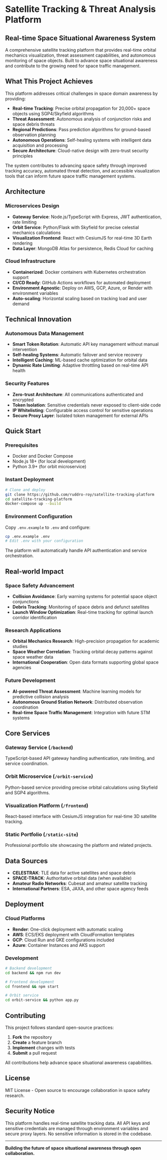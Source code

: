 # Satellite Tracking & Threat Analysis Platform

## Real-time Space Situational Awareness System

A comprehensive satellite tracking platform that provides real-time orbital mechanics visualization, threat assessment capabilities, and autonomous monitoring of space objects. Built to advance space situational awareness and contribute to the growing need for space traffic management.

## What This Project Achieves

This platform addresses critical challenges in space domain awareness by providing:

- **Real-time Tracking**: Precise orbital propagation for 20,000+ space objects using SGP4/Skyfield algorithms
- **Threat Assessment**: Autonomous analysis of conjunction risks and space debris threats
- **Regional Predictions**: Pass prediction algorithms for ground-based observation planning
- **Autonomous Operations**: Self-healing systems with intelligent data acquisition and processing
- **Secure Architecture**: Cloud-native design with zero-trust security principles

The system contributes to advancing space safety through improved tracking accuracy, automated threat detection, and accessible visualization tools that can inform future space traffic management systems.

## Architecture

### Microservices Design
- **Gateway Service**: Node.js/TypeScript with Express, JWT authentication, rate limiting
- **Orbit Service**: Python/Flask with Skyfield for precise celestial mechanics calculations  
- **Visualization Frontend**: React with CesiumJS for real-time 3D Earth rendering
- **Data Layer**: MongoDB Atlas for persistence, Redis Cloud for caching

### Cloud Infrastructure
- **Containerized**: Docker containers with Kubernetes orchestration support
- **CI/CD Ready**: GitHub Actions workflows for automated deployment
- **Environment Agnostic**: Deploy on AWS, GCP, Azure, or Render with environment variables
- **Auto-scaling**: Horizontal scaling based on tracking load and user demand

## Technical Innovation

### Autonomous Data Management
- **Smart Token Rotation**: Automatic API key management without manual intervention
- **Self-healing Systems**: Automatic failover and service recovery
- **Intelligent Caching**: ML-based cache optimization for orbital data
- **Dynamic Rate Limiting**: Adaptive throttling based on real-time API health

### Security Features
- **Zero-trust Architecture**: All communications authenticated and encrypted
- **Token Isolation**: Sensitive credentials never exposed to client-side code
- **IP Whitelisting**: Configurable access control for sensitive operations
- **Secure Proxy Layer**: Isolated token management for external APIs

## Quick Start

### Prerequisites
- Docker and Docker Compose
- Node.js 18+ (for local development)
- Python 3.9+ (for orbit microservice)

### Instant Deployment
```bash
# Clone and deploy
git clone https://github.com/ruddro-roy/satellite-tracking-platform
cd satellite-tracking-platform
docker-compose up --build
```

### Environment Configuration
Copy `.env.example` to `.env` and configure:
```bash
cp .env.example .env
# Edit .env with your configuration
```

The platform will automatically handle API authentication and service orchestration.

## Real-world Impact

### Space Safety Advancement
- **Collision Avoidance**: Early warning systems for potential space object conjunctions
- **Debris Tracking**: Monitoring of space debris and defunct satellites
- **Launch Window Optimization**: Real-time tracking for optimal launch corridor identification

### Research Applications
- **Orbital Mechanics Research**: High-precision propagation for academic studies
- **Space Weather Correlation**: Tracking orbital decay patterns against space weather data
- **International Cooperation**: Open data formats supporting global space agencies

### Future Development
- **AI-powered Threat Assessment**: Machine learning models for predictive collision analysis
- **Autonomous Ground Station Network**: Distributed observation coordination
- **Real-time Space Traffic Management**: Integration with future STM systems

## Core Services

### Gateway Service (`/backend`)
TypeScript-based API gateway handling authentication, rate limiting, and service coordination.

### Orbit Microservice (`/orbit-service`)
Python-based service providing precise orbital calculations using Skyfield and SGP4 algorithms.

### Visualization Platform (`/frontend`)
React-based interface with CesiumJS integration for real-time 3D satellite tracking.

### Static Portfolio (`/static-site`)
Professional portfolio site showcasing the platform and related projects.

## Data Sources

- **CELESTRAK**: TLE data for active satellites and space debris
- **SPACE-TRACK**: Authoritative orbital data (when available)
- **Amateur Radio Networks**: Cubesat and amateur satellite tracking
- **International Partners**: ESA, JAXA, and other space agency feeds

## Deployment

### Cloud Platforms
- **Render**: One-click deployment with automatic scaling
- **AWS**: ECS/EKS deployment with CloudFormation templates
- **GCP**: Cloud Run and GKE configurations included
- **Azure**: Container Instances and AKS support

### Development
```bash
# Backend development
cd backend && npm run dev

# Frontend development  
cd frontend && npm start

# Orbit service
cd orbit-service && python app.py
```

## Contributing

This project follows standard open-source practices:

1. **Fork** the repository
2. **Create** a feature branch
3. **Implement** changes with tests
4. **Submit** a pull request

All contributions help advance space situational awareness capabilities.

## License

MIT License - Open source to encourage collaboration in space safety research.

## Security Notice

This platform handles real-time satellite tracking data. All API keys and sensitive credentials are managed through environment variables and secure proxy layers. No sensitive information is stored in the codebase.

---

**Building the future of space situational awareness through open collaboration.**
